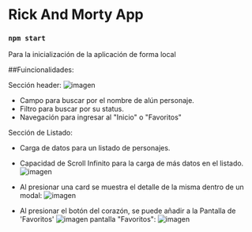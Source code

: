 # Rick And Morty App

### `npm start`
Para la inicialización de la aplicación de forma local

##Fuincionalidades:

Sección header:
![imagen](https://github.com/Ajlveloper/rick-morty-hl/assets/78776381/5dad9f86-f818-4b57-937c-eb3ea76d599a)

* Campo para buscar por el nombre de alún personaje.
* Filtro para buscar por su status.
* Navegación para ingresar al "Inicio" o "Favoritos"

Sección de Listado:
* Carga de datos para un listado de personajes.
* Capacidad de Scroll Infinito para la carga de más datos en el listado.
![imagen](https://github.com/Ajlveloper/rick-morty-hl/assets/78776381/e30ea7b5-d5a8-4a75-9f3f-e77ee04b4dd2)

* Al presionar una card se muestra el detalle de la misma dentro de un modal:
![imagen](https://github.com/Ajlveloper/rick-morty-hl/assets/78776381/a307c347-9e0a-4c25-b48e-5773768c946f)

* Al presionar el botón del corazón, se puede añadir a la Pantalla de 'Favoritos'
![imagen](https://github.com/Ajlveloper/rick-morty-hl/assets/78776381/79852e57-978c-4d3b-8e2f-8bdbbc58c358)
pantalla "Favoritos":
![imagen](https://github.com/Ajlveloper/rick-morty-hl/assets/78776381/9e92ae6f-9e2f-4db9-9895-99897a27a942)
